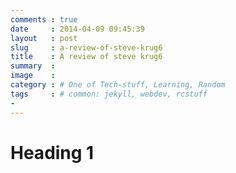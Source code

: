 ```yaml
---
comments : true
date     : 2014-04-09 09:45:39
layout   : post
slug     : a-review-of-steve-krug6
title    : A review of steve krug6
summary  : 
image    : 
category : # One of Tech-stuff, Learning, Random
tags     : # common: jekyll, webdev, rcstuff
- 
---
```


# Heading 1
